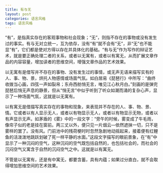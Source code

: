 ```yaml
---
title: 有与无
layout: post
categories: 语言风格
tags: 语言风格
---
```


“有”，是指真实存在的客观事物和社会现象；“无”，则指不存在的事物或没有发生过的事实。有与无对立统一，互为依存，没有“有”就不会有“无”，非“无”也不能显“有”，它们都是使对方得以存在并具体化的基础。“有与无”作为写作的辩证艺术，就是要正确处理二者的关系，或者以无寓有，或者以有寓无，从而扩展文章作品的内容容量，增加读者的思维空间，增强文章作品的艺术效果。

以无寓有是借写并不存在的事物、没有发生过的事情，或无声无语来描写实有的人、事、物、景，烘托人物感情或场面气氛。如白居易《琵琶行》中所写：“曲终收拨当心画，四弦一声如裂帛；东舟西舫悄无言，唯见江心秋月白。”刻画的是弹完琵琶后悄无声息的静景，但从“悄无言”中似乎听到了听众如潮而涌的复杂心声，显示了一种场面气氛，这就是以无寓有。

以有寓无是借描写真实存在的事物和现象，来表现并不存在的人、事、物、景、情。它或者以有人显示无人，或者以有物显示无人，或者以有物显示无物，或者以有声显示无声。如茅盾的《雾》中的一段文字：“旁午的时候，雾变成了牛毛雨，像帘子似的老是挂在窗前。两三丈以外，便只见一片烟云—依然遮抹一切，只不是雾样的罢了。没有风。门前池中的残荷梗时时忽然急剧地动摇起来，接着便有红鲤鱼的活泼泼地跳跃划破了死一样平静的水面。”这段文字描写的眼前景象，在“有”中显示了一种沉闷的空气，这种沉闷的空气既包括自然的，也包括社会的，而社会的沉闷空气又寓含于自然的沉闷空气之中。这就是以有寓无。

不管是以无寓有，还是有中寓无，都要含蓄，具有内蕴；如果过分直白，就不会取得增加思维空间的艺术效果。 